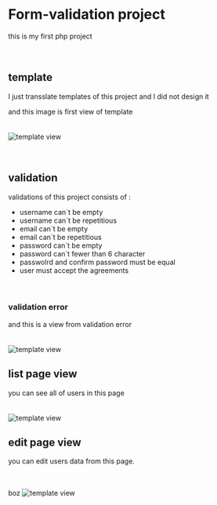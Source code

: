 # Form-validation project
this is my first php project
<br /><br /><br />
## template
I just transslate templates of this project and I did not design it

and this image is first view of template
<br /><br /><br />
![template view](http://sefidgar.netrooz.net/img/template2.png)
<br /><br /><br />
## validation
validations of this project consists of :
<br />
* username can`t be empty
* username can`t be repetitious
* email can`t be empty
* email can`t be repetitious
* password can`t be empty
* password can`t fewer than 6 character
* passwolrd and confirm password must be equal
* user must accept the agreements
<br /><br /><br />
### validation error ###
and this is a view from validation error
<br /><br /><br />
![template view](http://sefidgar.netrooz.net/img/validation-error.png)

## list page view 
you can see all of users in this page
<br /><br /><br />
![template view](http://sefidgar.netrooz.net/img/listpage.png)

## edit page view 
you can edit users data from this page.
<br /><br /><br />

boz
![template view](http://sefidgar.netrooz.net/img/editpage.png)

